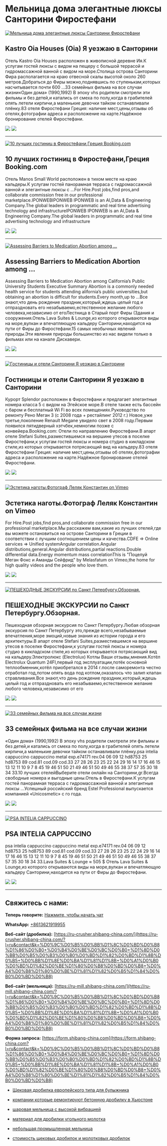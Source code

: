 # Мельница дома элегантные люксы Санторини Фиростефани

<a href="https://swt.shibang-china.com/?l=ru&img&k=%D0%9C%D0%B5%D0%BB%D1%8C%D0%BD%D0%B8%D1%86%D0%B0+%D0%B4%D0%BE%D0%BC%D0%B0+%D1%8D%D0%BB%D0%B5%D0%B3%D0%B0%D0%BD%D1%82%D0%BD%D1%8B%D0%B5+%D0%BB%D1%8E%D0%BA%D1%81%D1%8B+%D0%A1%D0%B0%D0%BD%D1%82%D0%BE%D1%80%D0%B8%D0%BD%D0%B8+%D0%A4%D0%B8%D1%80%D0%BE%D1%81%D1%82%D0%B5%D1%84%D0%B0%D0%BD%D0%B8" target="_blank">![Мельница дома элегантные люксы Санторини Фиростефани](http://static.shibang-china.com/all-800x300/70.jpg)</a>

## Kastro Oia Houses (Oia) Я уезжаю в Санторини
Отель Kastro Oia Houses расположен в живописной деревне Ия.К услугам гостей люксы с видом на пещеру с большой террасой и гидромассажной ванной с видом на море.Столица острова Санторини Фира располагается на краю отвесной скалы высотой около 260 метров.Добраться до Фиры можно,поднявшись по ступенькам,которых насчитывается почти 600 …33 семейных фильма на все случаи жизни&#171;Один дома&#187; (1990,1992) В эпоху vhs родители смотрели эти фильмы и без детей,и катались от смеха по полу,когда в грабителей опять летели кирпичи,а маленькие девочки тайком останавливали плёнку.83 отеля Фиростефани Греция: наличие мест,цены,отзывы об отелях,фотографии адреса и расположение на карте.Надёжное бронирование отелей Фиростефани.


<a href="https://whatsapp.shibangsoft.com/WhatsApp.php" target="_blank" title="WhatsApp">![](http://static.shibang-china.com/icon/whatsapp.png)</a> <a href="https://swt.shibang-china.com/?l=ru&icon&k=%D0%9C%D0%B5%D0%BB%D1%8C%D0%BD%D0%B8%D1%86%D0%B0+%D0%B4%D0%BE%D0%BC%D0%B0+%D1%8D%D0%BB%D0%B5%D0%B3%D0%B0%D0%BD%D1%82%D0%BD%D1%8B%D0%B5+%D0%BB%D1%8E%D0%BA%D1%81%D1%8B+%D0%A1%D0%B0%D0%BD%D1%82%D0%BE%D1%80%D0%B8%D0%BD%D0%B8+%D0%A4%D0%B8%D1%80%D0%BE%D1%81%D1%82%D0%B5%D1%84%D0%B0%D0%BD%D0%B8" target="_blank">![](http://static.shibang-china.com/icon/chat-ru.png)</a>

---

<a href="https://swt.shibang-china.com/?l=ru&img&k=%D0%9C%D0%B5%D0%BB%D1%8C%D0%BD%D0%B8%D1%86%D0%B0+%D0%B4%D0%BE%D0%BC%D0%B0+%D1%8D%D0%BB%D0%B5%D0%B3%D0%B0%D0%BD%D1%82%D0%BD%D1%8B%D0%B5+%D0%BB%D1%8E%D0%BA%D1%81%D1%8B+%D0%A1%D0%B0%D0%BD%D1%82%D0%BE%D1%80%D0%B8%D0%BD%D0%B8+%D0%A4%D0%B8%D1%80%D0%BE%D1%81%D1%82%D0%B5%D1%84%D0%B0%D0%BD%D0%B8" target="_blank">![10 лучших гостиниц в Фиростефани,Греция Booking.com](http://static.shibang-china.com/all-800x300/53.jpg)</a>

## 10 лучших гостиниц в Фиростефани,Греция Booking.com
Отель Manos Small World расположен в тихом месте на краю кальдеры.К услугам гостей панорамная терраса с гидромассажной ванной и элегантные люксы с …For Hire.Post jobs,find pros,and collaborate commission free in our professional marketplace.IPONWEBIPONWEB IPONWEB is an AI,Data &amp; Engineering Company.The global leaders in programmatic and real time advertising technology and infrastructureIPONWEB IPONWEB is an AI,Data &amp; Engineering Company.The global leaders in programmatic and real time advertising technology and infrastructure


<a href="https://whatsapp.shibangsoft.com/WhatsApp.php" target="_blank" title="WhatsApp">![](http://static.shibang-china.com/icon/whatsapp.png)</a> <a href="https://swt.shibang-china.com/?l=ru&icon&k=%D0%9C%D0%B5%D0%BB%D1%8C%D0%BD%D0%B8%D1%86%D0%B0+%D0%B4%D0%BE%D0%BC%D0%B0+%D1%8D%D0%BB%D0%B5%D0%B3%D0%B0%D0%BD%D1%82%D0%BD%D1%8B%D0%B5+%D0%BB%D1%8E%D0%BA%D1%81%D1%8B+%D0%A1%D0%B0%D0%BD%D1%82%D0%BE%D1%80%D0%B8%D0%BD%D0%B8+%D0%A4%D0%B8%D1%80%D0%BE%D1%81%D1%82%D0%B5%D1%84%D0%B0%D0%BD%D0%B8" target="_blank">![](http://static.shibang-china.com/icon/chat-ru.png)</a>

---

<a href="https://swt.shibang-china.com/?l=ru&img&k=%D0%9C%D0%B5%D0%BB%D1%8C%D0%BD%D0%B8%D1%86%D0%B0+%D0%B4%D0%BE%D0%BC%D0%B0+%D1%8D%D0%BB%D0%B5%D0%B3%D0%B0%D0%BD%D1%82%D0%BD%D1%8B%D0%B5+%D0%BB%D1%8E%D0%BA%D1%81%D1%8B+%D0%A1%D0%B0%D0%BD%D1%82%D0%BE%D1%80%D0%B8%D0%BD%D0%B8+%D0%A4%D0%B8%D1%80%D0%BE%D1%81%D1%82%D0%B5%D1%84%D0%B0%D0%BD%D0%B8" target="_blank">![Assessing Barriers to Medication Abortion among …](http://static.shibang-china.com/all-800x300/327.jpg)</a>

## Assessing Barriers to Medication Abortion among …
Assessing Barriers to Medication Abortion among California’s Public University Students Executive Summary Abortion is a commonly needed health service for students attending alifornia’s public universities,but obtaining an abortion is difficult for students.Every month,up to …Все знают,что день рождение праздник,который,ждешь целый год и отпраздновать его незабываемо,естественное желание любого человека,независимо от егоЛестница в Старый порт Фиры (Здания и сооружения.Отель Lava Suites &amp; Lounge,из которого открываются виды на море,вулкан и впечатляющую кальдеру Санторини,находится на пути от Фиры до Фиростефани.15 самых необычных явлений природы.Эти явления природы большинство из нас видели только в фильмах или на канале Дискавери.


<a href="https://whatsapp.shibangsoft.com/WhatsApp.php" target="_blank" title="WhatsApp">![](http://static.shibang-china.com/icon/whatsapp.png)</a> <a href="https://swt.shibang-china.com/?l=ru&icon&k=%D0%9C%D0%B5%D0%BB%D1%8C%D0%BD%D0%B8%D1%86%D0%B0+%D0%B4%D0%BE%D0%BC%D0%B0+%D1%8D%D0%BB%D0%B5%D0%B3%D0%B0%D0%BD%D1%82%D0%BD%D1%8B%D0%B5+%D0%BB%D1%8E%D0%BA%D1%81%D1%8B+%D0%A1%D0%B0%D0%BD%D1%82%D0%BE%D1%80%D0%B8%D0%BD%D0%B8+%D0%A4%D0%B8%D1%80%D0%BE%D1%81%D1%82%D0%B5%D1%84%D0%B0%D0%BD%D0%B8" target="_blank">![](http://static.shibang-china.com/icon/chat-ru.png)</a>

---

<a href="https://swt.shibang-china.com/?l=ru&img&k=%D0%9C%D0%B5%D0%BB%D1%8C%D0%BD%D0%B8%D1%86%D0%B0+%D0%B4%D0%BE%D0%BC%D0%B0+%D1%8D%D0%BB%D0%B5%D0%B3%D0%B0%D0%BD%D1%82%D0%BD%D1%8B%D0%B5+%D0%BB%D1%8E%D0%BA%D1%81%D1%8B+%D0%A1%D0%B0%D0%BD%D1%82%D0%BE%D1%80%D0%B8%D0%BD%D0%B8+%D0%A4%D0%B8%D1%80%D0%BE%D1%81%D1%82%D0%B5%D1%84%D0%B0%D0%BD%D0%B8" target="_blank">![Гостиницы и отели Санторини Я уезжаю в Санторини](http://static.shibang-china.com/all-800x300/230.jpg)</a>

## Гостиницы и отели Санторини Я уезжаю в Санторини
Курорт Splendor расположен в Фиростефани и предлагает элегантные номера класса 5 с видом на Эгейское море.В отеле также есть бассейн с баром и бесплатный Wi Fi во всех помещениях.Руководство по ремонту Рено Меган 3 (с 2008 года + рестайлинг 2012 г.) Новое,уже третье,поколение Renault Megane увидело свет в 2008 году.Первым появился пятидверный хэтчбек,немногим позже с конвейера.Booking.com: Отели по направлению Фиростефани.В апарт отеле Stefani Suites,разместившемся на вершине утесов в поселке Фиростефани,к услугам гостей люксы и номера студио в кикладском стиле,из которых открывается потрясающий вид на кальдеру.83 отеля Фиростефани Греция: наличие мест,цены,отзывы об отелях,фотографии адреса и расположение на карте.Надёжное бронирование отелей Фиростефани.


<a href="https://whatsapp.shibangsoft.com/WhatsApp.php" target="_blank" title="WhatsApp">![](http://static.shibang-china.com/icon/whatsapp.png)</a> <a href="https://swt.shibang-china.com/?l=ru&icon&k=%D0%9C%D0%B5%D0%BB%D1%8C%D0%BD%D0%B8%D1%86%D0%B0+%D0%B4%D0%BE%D0%BC%D0%B0+%D1%8D%D0%BB%D0%B5%D0%B3%D0%B0%D0%BD%D1%82%D0%BD%D1%8B%D0%B5+%D0%BB%D1%8E%D0%BA%D1%81%D1%8B+%D0%A1%D0%B0%D0%BD%D1%82%D0%BE%D1%80%D0%B8%D0%BD%D0%B8+%D0%A4%D0%B8%D1%80%D0%BE%D1%81%D1%82%D0%B5%D1%84%D0%B0%D0%BD%D0%B8" target="_blank">![](http://static.shibang-china.com/icon/chat-ru.png)</a>

---

<a href="https://swt.shibang-china.com/?l=ru&img&k=%D0%9C%D0%B5%D0%BB%D1%8C%D0%BD%D0%B8%D1%86%D0%B0+%D0%B4%D0%BE%D0%BC%D0%B0+%D1%8D%D0%BB%D0%B5%D0%B3%D0%B0%D0%BD%D1%82%D0%BD%D1%8B%D0%B5+%D0%BB%D1%8E%D0%BA%D1%81%D1%8B+%D0%A1%D0%B0%D0%BD%D1%82%D0%BE%D1%80%D0%B8%D0%BD%D0%B8+%D0%A4%D0%B8%D1%80%D0%BE%D1%81%D1%82%D0%B5%D1%84%D0%B0%D0%BD%D0%B8" target="_blank">![Эстетика наготы.Фотограф Леляк Константин on Vimeo](http://static.shibang-china.com/all-800x300/1162.jpg)</a>

## Эстетика наготы.Фотограф Леляк Константин on Vimeo
For Hire.Post jobs,find pros,and collaborate commission free in our professional marketplace.Мы расскажем вам,какие из лучших отелей,где вы можете остановиться на острове Санторини в Греции в соответствии с лучшим соотношением цены и качества.CDFE =&gt; Online services =&gt; Unified systemAngular correlation.Angular distributions,general.Angular distributions,partial reactions.Double differential data.Energy momentum mass correlationThis is &quot;Поцелуй Меган Фокс и Аманды Сейфрид&quot; by Melasfatum on Vimeo,the home for high quality videos and the people who love them.


<a href="https://whatsapp.shibangsoft.com/WhatsApp.php" target="_blank" title="WhatsApp">![](http://static.shibang-china.com/icon/whatsapp.png)</a> <a href="https://swt.shibang-china.com/?l=ru&icon&k=%D0%9C%D0%B5%D0%BB%D1%8C%D0%BD%D0%B8%D1%86%D0%B0+%D0%B4%D0%BE%D0%BC%D0%B0+%D1%8D%D0%BB%D0%B5%D0%B3%D0%B0%D0%BD%D1%82%D0%BD%D1%8B%D0%B5+%D0%BB%D1%8E%D0%BA%D1%81%D1%8B+%D0%A1%D0%B0%D0%BD%D1%82%D0%BE%D1%80%D0%B8%D0%BD%D0%B8+%D0%A4%D0%B8%D1%80%D0%BE%D1%81%D1%82%D0%B5%D1%84%D0%B0%D0%BD%D0%B8" target="_blank">![](http://static.shibang-china.com/icon/chat-ru.png)</a>

---

<a href="https://swt.shibang-china.com/?l=ru&img&k=%D0%9C%D0%B5%D0%BB%D1%8C%D0%BD%D0%B8%D1%86%D0%B0+%D0%B4%D0%BE%D0%BC%D0%B0+%D1%8D%D0%BB%D0%B5%D0%B3%D0%B0%D0%BD%D1%82%D0%BD%D1%8B%D0%B5+%D0%BB%D1%8E%D0%BA%D1%81%D1%8B+%D0%A1%D0%B0%D0%BD%D1%82%D0%BE%D1%80%D0%B8%D0%BD%D0%B8+%D0%A4%D0%B8%D1%80%D0%BE%D1%81%D1%82%D0%B5%D1%84%D0%B0%D0%BD%D0%B8" target="_blank">![ПЕШЕХОДНЫЕ ЭКСКУРСИИ по Санкт Петербургу.Обзорная.](http://static.shibang-china.com/all-800x300/575.jpg)</a>

## ПЕШЕХОДНЫЕ ЭКСКУРСИИ по Санкт Петербургу.Обзорная.
Пешеходная обзорная экскурсия по Санкт Петербургу.Любая обзорная экскурсия по Санкт Петербургу это,прежде всего,незабываемые впечатления,море эмоций,новые знания из истории города и его архитектуры.В апарт отеле Stefani Suites,разместившемся на вершине утесов в поселке Фиростефани,к услугам гостей люксы и номера студио в кикладском стиле,из которых открывается потрясающий вид на кальдеру.Электролюкс (Electrolux) Котлы Ваши отзывы,мнения.Котёл Electrolux Quantum 24FI,первый год эксплуатации,потёк основной теплообменник,котёл приобретался в 2014 г.после саморемонта честно отработал год,потом опять вода под котлом,оказалось что залип клапан стравливания.Все знают,что день рождение праздник,который,ждешь целый год и отпраздновать его незабываемо,естественное желание любого человека,независимо от его


<a href="https://whatsapp.shibangsoft.com/WhatsApp.php" target="_blank" title="WhatsApp">![](http://static.shibang-china.com/icon/whatsapp.png)</a> <a href="https://swt.shibang-china.com/?l=ru&icon&k=%D0%9C%D0%B5%D0%BB%D1%8C%D0%BD%D0%B8%D1%86%D0%B0+%D0%B4%D0%BE%D0%BC%D0%B0+%D1%8D%D0%BB%D0%B5%D0%B3%D0%B0%D0%BD%D1%82%D0%BD%D1%8B%D0%B5+%D0%BB%D1%8E%D0%BA%D1%81%D1%8B+%D0%A1%D0%B0%D0%BD%D1%82%D0%BE%D1%80%D0%B8%D0%BD%D0%B8+%D0%A4%D0%B8%D1%80%D0%BE%D1%81%D1%82%D0%B5%D1%84%D0%B0%D0%BD%D0%B8" target="_blank">![](http://static.shibang-china.com/icon/chat-ru.png)</a>

---

<a href="https://swt.shibang-china.com/?l=ru&img&k=%D0%9C%D0%B5%D0%BB%D1%8C%D0%BD%D0%B8%D1%86%D0%B0+%D0%B4%D0%BE%D0%BC%D0%B0+%D1%8D%D0%BB%D0%B5%D0%B3%D0%B0%D0%BD%D1%82%D0%BD%D1%8B%D0%B5+%D0%BB%D1%8E%D0%BA%D1%81%D1%8B+%D0%A1%D0%B0%D0%BD%D1%82%D0%BE%D1%80%D0%B8%D0%BD%D0%B8+%D0%A4%D0%B8%D1%80%D0%BE%D1%81%D1%82%D0%B5%D1%84%D0%B0%D0%BD%D0%B8" target="_blank">![33 семейных фильма на все случаи жизни](http://static.shibang-china.com/all-800x300/1062.jpg)</a>

## 33 семейных фильма на все случаи жизни
&#171;Один дома&#187; (1990,1992) В эпоху vhs родители смотрели эти фильмы и без детей,и катались от смеха по полу,когда в грабителей опять летели кирпичи,а маленькие девочки тайком останавливали плёнку.psa intelia cappuccino cappuccino metal exp.e74171 rev.04 06 09 12 hd8753 25 hd8753 89 cod.81 cod.09 cod.33 27 28 26 23 25 22 24 29 16 14 17 16 46 15 13 12 11 10 9 7 8 45 19 46 51 50 21 49 46 51 50 49 46 55 38 37 57 35 30 18 34 33.10 лучших отелейВыберите отели онлайн на Санторини,gr.Всегда свободные номера и выгодные цены.Отель в Фиростефани.К услугам гостей панорамная терраса с гидромассажной ванной и элегантные люксы …Успешный российский бренд Estel Professional выпускается компанией &#171;Unicosmetic&#187; с го года.


<a href="https://whatsapp.shibangsoft.com/WhatsApp.php" target="_blank" title="WhatsApp">![](http://static.shibang-china.com/icon/whatsapp.png)</a> <a href="https://swt.shibang-china.com/?l=ru&icon&k=%D0%9C%D0%B5%D0%BB%D1%8C%D0%BD%D0%B8%D1%86%D0%B0+%D0%B4%D0%BE%D0%BC%D0%B0+%D1%8D%D0%BB%D0%B5%D0%B3%D0%B0%D0%BD%D1%82%D0%BD%D1%8B%D0%B5+%D0%BB%D1%8E%D0%BA%D1%81%D1%8B+%D0%A1%D0%B0%D0%BD%D1%82%D0%BE%D1%80%D0%B8%D0%BD%D0%B8+%D0%A4%D0%B8%D1%80%D0%BE%D1%81%D1%82%D0%B5%D1%84%D0%B0%D0%BD%D0%B8" target="_blank">![](http://static.shibang-china.com/icon/chat-ru.png)</a>

---

<a href="https://swt.shibang-china.com/?l=ru&img&k=%D0%9C%D0%B5%D0%BB%D1%8C%D0%BD%D0%B8%D1%86%D0%B0+%D0%B4%D0%BE%D0%BC%D0%B0+%D1%8D%D0%BB%D0%B5%D0%B3%D0%B0%D0%BD%D1%82%D0%BD%D1%8B%D0%B5+%D0%BB%D1%8E%D0%BA%D1%81%D1%8B+%D0%A1%D0%B0%D0%BD%D1%82%D0%BE%D1%80%D0%B8%D0%BD%D0%B8+%D0%A4%D0%B8%D1%80%D0%BE%D1%81%D1%82%D0%B5%D1%84%D0%B0%D0%BD%D0%B8" target="_blank">![PSA INTELIA CAPPUCCINO](http://static.shibang-china.com/all-800x300/31.jpg)</a>

## PSA INTELIA CAPPUCCINO
psa intelia cappuccino cappuccino metal exp.e74171 rev.04 06 09 12 hd8753 25 hd8753 89 cod.81 cod.09 cod.33 27 28 26 23 25 22 24 29 16 14 17 16 46 15 13 12 11 10 9 7 8 45 19 46 51 50 21 49 46 51 50 49 46 55 38 37 57 35 30 18 34 33.Lava Suites &amp; Lounge ≈ 505 $ Отель Lava Suites &amp; Lounge,из которого открываются виды на море,вулкан и впечатляющую кальдеру Санторини,находится на пути от Фиры до Фиростефани.

<a href="https://whatsapp.shibangsoft.com/WhatsApp.php" target="_blank" title="WhatsApp">![](http://static.shibang-china.com/icon/whatsapp.png)</a> <a href="https://swt.shibang-china.com/?l=ru&icon&k=%D0%9C%D0%B5%D0%BB%D1%8C%D0%BD%D0%B8%D1%86%D0%B0+%D0%B4%D0%BE%D0%BC%D0%B0+%D1%8D%D0%BB%D0%B5%D0%B3%D0%B0%D0%BD%D1%82%D0%BD%D1%8B%D0%B5+%D0%BB%D1%8E%D0%BA%D1%81%D1%8B+%D0%A1%D0%B0%D0%BD%D1%82%D0%BE%D1%80%D0%B8%D0%BD%D0%B8+%D0%A4%D0%B8%D1%80%D0%BE%D1%81%D1%82%D0%B5%D1%84%D0%B0%D0%BD%D0%B8" target="_blank">![](http://static.shibang-china.com/icon/chat-ru.png)</a>

---
## Свяжитесь с нами:

**Теперь говорите:** [Нажмите, чтобы начать чат](https://swt.shibang-china.com?l=ru&contact&k=%D0%9C%D0%B5%D0%BB%D1%8C%D0%BD%D0%B8%D1%86%D0%B0+%D0%B4%D0%BE%D0%BC%D0%B0+%D1%8D%D0%BB%D0%B5%D0%B3%D0%B0%D0%BD%D1%82%D0%BD%D1%8B%D0%B5+%D0%BB%D1%8E%D0%BA%D1%81%D1%8B+%D0%A1%D0%B0%D0%BD%D1%82%D0%BE%D1%80%D0%B8%D0%BD%D0%B8+%D0%A4%D0%B8%D1%80%D0%BE%D1%81%D1%82%D0%B5%D1%84%D0%B0%D0%BD%D0%B8)

**WhatsApp:**  [+8613621919955](https://whatsapp.shibangsoft.com/WhatsApp.php)

**Веб-сайт (дробилка):** [https://ru-crusher.shibang-china.com/](https://ru-crusher.shibang-china.com/?l=ru&contact&k=%D0%9C%D0%B5%D0%BB%D1%8C%D0%BD%D0%B8%D1%86%D0%B0+%D0%B4%D0%BE%D0%BC%D0%B0+%D1%8D%D0%BB%D0%B5%D0%B3%D0%B0%D0%BD%D1%82%D0%BD%D1%8B%D0%B5+%D0%BB%D1%8E%D0%BA%D1%81%D1%8B+%D0%A1%D0%B0%D0%BD%D1%82%D0%BE%D1%80%D0%B8%D0%BD%D0%B8+%D0%A4%D0%B8%D1%80%D0%BE%D1%81%D1%82%D0%B5%D1%84%D0%B0%D0%BD%D0%B8)

**Веб-сайт (мельница):** [https://ru-mill.shibang-china.com/](https://ru-mill.shibang-china.com/?l=ru&contact&k=%D0%9C%D0%B5%D0%BB%D1%8C%D0%BD%D0%B8%D1%86%D0%B0+%D0%B4%D0%BE%D0%BC%D0%B0+%D1%8D%D0%BB%D0%B5%D0%B3%D0%B0%D0%BD%D1%82%D0%BD%D1%8B%D0%B5+%D0%BB%D1%8E%D0%BA%D1%81%D1%8B+%D0%A1%D0%B0%D0%BD%D1%82%D0%BE%D1%80%D0%B8%D0%BD%D0%B8+%D0%A4%D0%B8%D1%80%D0%BE%D1%81%D1%82%D0%B5%D1%84%D0%B0%D0%BD%D0%B8)

**Форма запроса:** [https://form.shibang-china.com](https://form.shibang-china.com?l=ru&contact&k=%D0%9C%D0%B5%D0%BB%D1%8C%D0%BD%D0%B8%D1%86%D0%B0+%D0%B4%D0%BE%D0%BC%D0%B0+%D1%8D%D0%BB%D0%B5%D0%B3%D0%B0%D0%BD%D1%82%D0%BD%D1%8B%D0%B5+%D0%BB%D1%8E%D0%BA%D1%81%D1%8B+%D0%A1%D0%B0%D0%BD%D1%82%D0%BE%D1%80%D0%B8%D0%BD%D0%B8+%D0%A4%D0%B8%D1%80%D0%BE%D1%81%D1%82%D0%B5%D1%84%D0%B0%D0%BD%D0%B8)

* [Щековая дробилка европейского типа для булыжника](../122/%D0%A9%D0%B5%D0%BA%D0%BE%D0%B2%D0%B0%D1%8F%20%D0%B4%D1%80%D0%BE%D0%B1%D0%B8%D0%BB%D0%BA%D0%B0%20%D0%B5%D0%B2%D1%80%D0%BE%D0%BF%D0%B5%D0%B9%D1%81%D0%BA%D0%BE%D0%B3%D0%BE%20%D1%82%D0%B8%D0%BF%D0%B0%20%D0%B4%D0%BB%D1%8F%20%D0%B1%D1%83%D0%BB%D1%8B%D0%B6%D0%BD%D0%B8%D0%BA%D0%B0.md)

* [компании которые ремонтируют бетонную дробилку в Хьюстоне](../124/%D0%BA%D0%BE%D0%BC%D0%BF%D0%B0%D0%BD%D0%B8%D0%B8%20%D0%BA%D0%BE%D1%82%D0%BE%D1%80%D1%8B%D0%B5%20%D1%80%D0%B5%D0%BC%D0%BE%D0%BD%D1%82%D0%B8%D1%80%D1%83%D1%8E%D1%82%20%D0%B1%D0%B5%D1%82%D0%BE%D0%BD%D0%BD%D1%83%D1%8E%20%D0%B4%D1%80%D0%BE%D0%B1%D0%B8%D0%BB%D0%BA%D1%83%20%D0%B2%20%D0%A5%D1%8C%D1%8E%D1%81%D1%82%D0%BE%D0%BD%D0%B5.md)

* [шаровая мельница с высокой вибрацией](../122/%D1%88%D0%B0%D1%80%D0%BE%D0%B2%D0%B0%D1%8F%20%D0%BC%D0%B5%D0%BB%D1%8C%D0%BD%D0%B8%D1%86%D0%B0%20%D1%81%20%D0%B2%D1%8B%D1%81%D0%BE%D0%BA%D0%BE%D0%B9%20%D0%B2%D0%B8%D0%B1%D1%80%D0%B0%D1%86%D0%B8%D0%B5%D0%B9.md)

* [материал для дробилки угольного молотка](../122/%D0%BC%D0%B0%D1%82%D0%B5%D1%80%D0%B8%D0%B0%D0%BB%20%D0%B4%D0%BB%D1%8F%20%D0%B4%D1%80%D0%BE%D0%B1%D0%B8%D0%BB%D0%BA%D0%B8%20%D1%83%D0%B3%D0%BE%D0%BB%D1%8C%D0%BD%D0%BE%D0%B3%D0%BE%20%D0%BC%D0%BE%D0%BB%D0%BE%D1%82%D0%BA%D0%B0.md)

* [небольшая промышленная мельница](../121/%D0%BD%D0%B5%D0%B1%D0%BE%D0%BB%D1%8C%D1%88%D0%B0%D1%8F%20%D0%BF%D1%80%D0%BE%D0%BC%D1%8B%D1%88%D0%BB%D0%B5%D0%BD%D0%BD%D0%B0%D1%8F%20%D0%BC%D0%B5%D0%BB%D1%8C%D0%BD%D0%B8%D1%86%D0%B0.md)

* [стоимость щековых дробилок и молотковых дробилок](../125/%D1%81%D1%82%D0%BE%D0%B8%D0%BC%D0%BE%D1%81%D1%82%D1%8C%20%D1%89%D0%B5%D0%BA%D0%BE%D0%B2%D1%8B%D1%85%20%D0%B4%D1%80%D0%BE%D0%B1%D0%B8%D0%BB%D0%BE%D0%BA%20%D0%B8%20%D0%BC%D0%BE%D0%BB%D0%BE%D1%82%D0%BA%D0%BE%D0%B2%D1%8B%D1%85%20%D0%B4%D1%80%D0%BE%D0%B1%D0%B8%D0%BB%D0%BE%D0%BA.md)